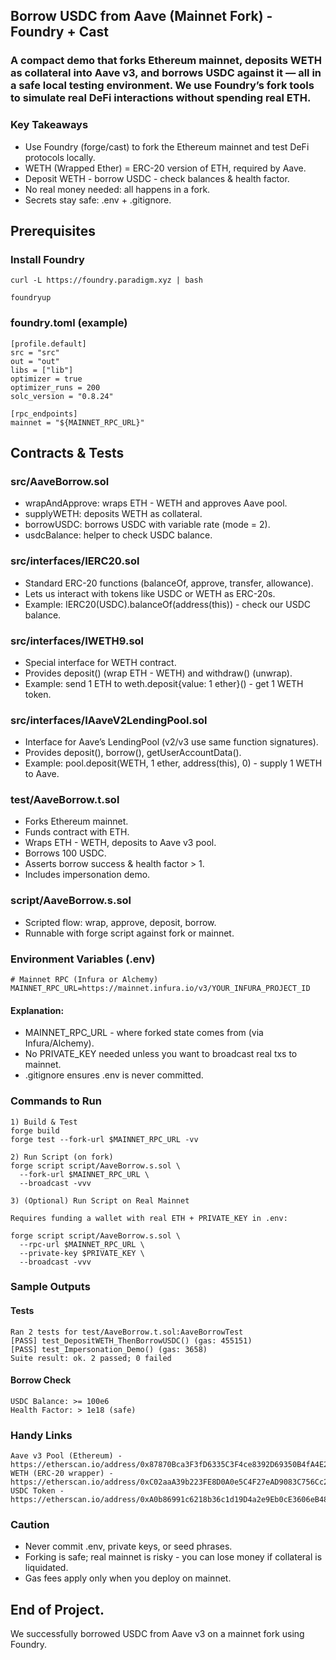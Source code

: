 ## Borrow USDC from Aave (Mainnet Fork) - Foundry + Cast

### A compact demo that forks Ethereum mainnet, deposits WETH as collateral into Aave v3, and borrows USDC against it — all in a safe local testing environment. We use Foundry’s fork tools to simulate real DeFi interactions without spending real ETH.

### Key Takeaways
- Use Foundry (forge/cast) to fork the Ethereum mainnet and test DeFi protocols locally.
- WETH (Wrapped Ether) = ERC-20 version of ETH, required by Aave.
- Deposit WETH - borrow USDC - check balances & health factor.
- No real money needed: all happens in a fork.
- Secrets stay safe: .env + .gitignore.

## Prerequisites
### Install Foundry

```shell
curl -L https://foundry.paradigm.xyz | bash

foundryup
```

### foundry.toml (example)
```shell
[profile.default]
src = "src"
out = "out"
libs = ["lib"]
optimizer = true
optimizer_runs = 200
solc_version = "0.8.24"

[rpc_endpoints]
mainnet = "${MAINNET_RPC_URL}"
```

## Contracts & Tests
### src/AaveBorrow.sol
- wrapAndApprove: wraps ETH - WETH and approves Aave pool.
- supplyWETH: deposits WETH as collateral.
- borrowUSDC: borrows USDC with variable rate (mode = 2).
- usdcBalance: helper to check USDC balance.

### src/interfaces/IERC20.sol
- Standard ERC-20 functions (balanceOf, approve, transfer, allowance).
- Lets us interact with tokens like USDC or WETH as ERC-20s.
- Example: IERC20(USDC).balanceOf(address(this)) - check our USDC balance.

### src/interfaces/IWETH9.sol

- Special interface for WETH contract.
- Provides deposit() (wrap ETH - WETH) and withdraw() (unwrap).
- Example: send 1 ETH to weth.deposit{value: 1 ether}() - get 1 WETH token.

### src/interfaces/IAaveV2LendingPool.sol

- Interface for Aave’s LendingPool (v2/v3 use same function signatures).
- Provides deposit(), borrow(), getUserAccountData().
- Example: pool.deposit(WETH, 1 ether, address(this), 0) - supply 1 WETH to Aave.

### test/AaveBorrow.t.sol

- Forks Ethereum mainnet.
- Funds contract with ETH.
- Wraps ETH - WETH, deposits to Aave v3 pool.
- Borrows 100 USDC.
- Asserts borrow success & health factor > 1.
- Includes impersonation demo.

### script/AaveBorrow.s.sol

- Scripted flow: wrap, approve, deposit, borrow.
- Runnable with forge script against fork or mainnet.

### Environment Variables (.env)

```shell
# Mainnet RPC (Infura or Alchemy)
MAINNET_RPC_URL=https://mainnet.infura.io/v3/YOUR_INFURA_PROJECT_ID
```

#### Explanation:
- MAINNET_RPC_URL - where forked state comes from (via Infura/Alchemy).
- No PRIVATE_KEY needed unless you want to broadcast real txs to mainnet.
- .gitignore ensures .env is never committed.


### Commands to Run

```shell
1) Build & Test
forge build
forge test --fork-url $MAINNET_RPC_URL -vv

2) Run Script (on fork)
forge script script/AaveBorrow.s.sol \
  --fork-url $MAINNET_RPC_URL \
  --broadcast -vvv

3) (Optional) Run Script on Real Mainnet 

Requires funding a wallet with real ETH + PRIVATE_KEY in .env:

forge script script/AaveBorrow.s.sol \
  --rpc-url $MAINNET_RPC_URL \
  --private-key $PRIVATE_KEY \
  --broadcast -vvv
```

### Sample Outputs

#### Tests

```shell
Ran 2 tests for test/AaveBorrow.t.sol:AaveBorrowTest
[PASS] test_DepositWETH_ThenBorrowUSDC() (gas: 455151)
[PASS] test_Impersonation_Demo() (gas: 3658)
Suite result: ok. 2 passed; 0 failed
```

#### Borrow Check

```shell
USDC Balance: >= 100e6
Health Factor: > 1e18 (safe)
```

### Handy Links 
```shell
Aave v3 Pool (Ethereum) - https://etherscan.io/address/0x87870Bca3F3fD6335C3F4ce8392D69350B4fA4E2
WETH (ERC-20 wrapper) - https://etherscan.io/address/0xC02aaA39b223FE8D0A0e5C4F27eAD9083C756Cc2
USDC Token - https://etherscan.io/address/0xA0b86991c6218b36c1d19D4a2e9Eb0cE3606eB48
```

### Caution
- Never commit .env, private keys, or seed phrases.
- Forking is safe; real mainnet is risky - you can lose money if collateral is liquidated.
- Gas fees apply only when you deploy on mainnet.

## End of Project.
We successfully borrowed USDC from Aave v3 on a mainnet fork using Foundry.
